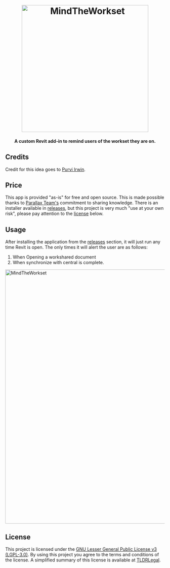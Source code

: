 <h1 align="center">
  <br>
  <img src="https://github.com/johnpierson/MindTheWorkset/blob/master/_resources/mtw.jpg" alt="MindTheWorkset" width="400">

</h1>
<h4 align="center">A custom Revit add-in to remind users of the workset they are on.</h4>

## Credits
Credit for this idea goes to [Purvi Irwin](https://twitter.com/BIMchiq).

## Price
This app is provided "as-is" for free and open source. This is made possible thanks to [Parallax Team's](https://www.parallaxteam.com/) commitment to sharing knowledge. There is an installer available in [releases](https://github.com/johnpierson/MindTheWorkset/releases), but this project is very much "use at your own risk", please pay attention to the [license](#license) below.

## Usage
After installing the application from the [releases](https://github.com/johnpierson/MindTheWorkset/releases) section, it will just run any time Revit is open. The only times it will alert the user are as follows:
1. When Opening a workshared document
2. When synchronize with central is complete.

<img src="https://github.com/johnpierson/MindTheWorkset/blob/master/_resources/mtwusage.gif" alt="MindTheWorkset" width="800">

## License
This project is licensed under the [GNU Lesser General Public License v3 (LGPL-3.0)](https://github.com/johnpierson/MindTheWorkset/blob/master/LICENSE). By using this project you agree to the terms and conditions of the license. A simplified summary of this license is available at [TLDRLegal](https://tldrlegal.com/license/gnu-lesser-general-public-license-v3-(lgpl-3)).
